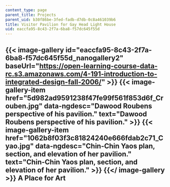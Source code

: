 ```yaml
---
content_type: page
parent_title: Projects
parent_uid: b30f86be-3fed-fadb-d7db-0c8a461039b6
title: Visitor Pavilion for Gay Head Light House
uid: eaccfa95-8c43-2f7a-6ba8-f57dc645f55d
---
```


{{< image-gallery id="eaccfa95-8c43-2f7a-6ba8-f57dc645f55d_nanogallery2" baseUrl="https://open-learning-course-data-rc.s3.amazonaws.com/4-191-introduction-to-integrated-design-fall-2006/" >}}
{{< image-gallery-item href="5d982ad9591238f47fe99f561f853d6f_Crouben.jpg" data-ngdesc="Dawood Roubens perspective of his pavilion." text="Dawood Roubens perspective of his pavilion." >}}
{{< image-gallery-item href="1062b8f03f3c81824240e666fdab2c71_Cyao.jpg" data-ngdesc="Chin-Chin Yaos plan, section, and elevation of her pavilion." text="Chin-Chin Yaos plan, section, and elevation of her pavilion." >}}
{{</ image-gallery >}}
A Place for Art
---------------